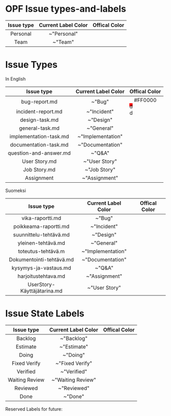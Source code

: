 # OPF Issue types-and-labels



| Issue type | Current Label Color | Offical Color |
|:-:|:-:|:-:|
| Personal | ~"Personal" |   |  
| Team | ~"Team" | |    





# Issue Types

	
In English
		
| Issue type | Current Label Color | Offical Color |
|:-:|:-:|:-:|
| bug-report.md | ~"Bug" |  #FF0000  <div style="height:10px;width:10px;background-color:#FF0000;">dd</div>     |
| incident-report.md | ~"Incident" | |     
| design-task.md | ~"Design" | |
| general-task.md |  ~"General"   |  |       
| implementation-task.md | ~"Implementation" | |
| documentation-task.md | ~"Documentation" | |
| question-and-answer.md | ~"Q&A" |  |
| User Story.md | ~"User Story" | |
| Job Story.md  | ~"Job Story" | |
| Assignment | ~"Assignment" | |


Suomeksi

| Issue type | Current Label Color | Offical Color |
|:-:|:-:|:-:|
| vika-raportti.md | ~"Bug"  | |
| poikkeama-raportti.md | ~"Incident" | |
| suunnittelu-tehtävä.md | ~"Design" | |
| yleinen-tehtävä.md | ~"General" | |
| toteutus-tehtävä.m | ~"Implementation" | |
| Dokumentointi-tehtävä.md | ~"Documentation" | |
| kysymys-ja-vastaus.md | ~"Q&A" |  |
| harjoitustehtava.md  | ~"Assignment" | |
| UserStory-Käyttäjätarina.md | ~"User Story"  | |
 
# Issue State Labels

| Issue type | Current Label Color | Offical Color |
|:-:|:-:|:-:|
| Backlog | ~"Backlog" | |
| Estimate | ~"Estimate" | |
| Doing | ~"Doing" |  |
| Fixed Verify | ~"Fixed Verify" | | 
| Verified | ~"Verified" | |
| Waiting Review | ~"Waiting Review" | |
| Reviewed | ~"Reviewed" | |
| Done | ~"Done" | |

Reserved Labels for future:


